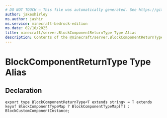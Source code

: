```yaml
---
# DO NOT TOUCH — This file was automatically generated. See https://github.com/mojang/minecraftapidocsgenerator to modify descriptions, examples, etc.
author: jakeshirley
ms.author: jashir
ms.service: minecraft-bedrock-edition
ms.date: 02/10/2025
title: minecraft/server.BlockComponentReturnType Type Alias
description: Contents of the @minecraft/server.BlockComponentReturnType type alias.
---
```

# BlockComponentReturnType Type Alias

## Declaration
`export type BlockComponentReturnType<T extends string> = T extends keyof BlockComponentTypeMap ? BlockComponentTypeMap[T] : BlockCustomComponentInstance;`
